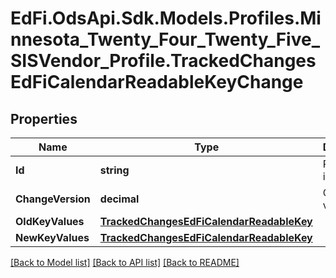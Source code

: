 # EdFi.OdsApi.Sdk.Models.Profiles.Minnesota_Twenty_Four_Twenty_Five_SISVendor_Profile.TrackedChangesEdFiCalendarReadableKeyChange

## Properties

Name | Type | Description | Notes
------------ | ------------- | ------------- | -------------
**Id** | **string** | Resource identifier | [optional] 
**ChangeVersion** | **decimal** | Change version | [optional] 
**OldKeyValues** | [**TrackedChangesEdFiCalendarReadableKey**](TrackedChangesEdFiCalendarReadableKey.md) |  | [optional] 
**NewKeyValues** | [**TrackedChangesEdFiCalendarReadableKey**](TrackedChangesEdFiCalendarReadableKey.md) |  | [optional] 

[[Back to Model list]](../README.md#documentation-for-models) [[Back to API list]](../README.md#documentation-for-api-endpoints) [[Back to README]](../README.md)

